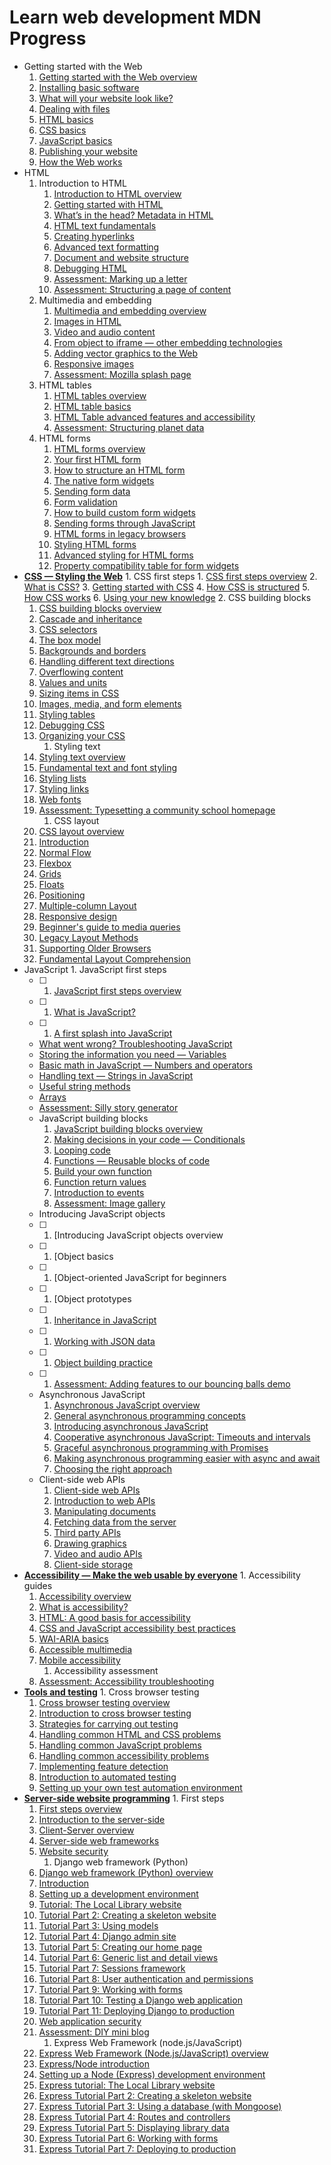 # Learn web development MDN Progress

* Getting started with the Web
  1. [Getting started with the Web overview](/en-US/docs/Learn/Getting_started_with_the_web)
  2. [Installing basic software](/en-US/docs/Learn/Getting_started_with_the_web/Installing_basic_software)
  3. [What will your website look like?](/en-US/docs/Learn/Getting_started_with_the_web/What_will_your_website_look_like)
  4. [Dealing with files](/en-US/docs/Learn/Getting_started_with_the_web/Dealing_with_files)
  5. [HTML basics](/en-US/docs/Learn/Getting_started_with_the_web/HTML_basics)
  6. [CSS basics](/en-US/docs/Learn/Getting_started_with_the_web/CSS_basics)
  7. [JavaScript basics](/en-US/docs/Learn/Getting_started_with_the_web/JavaScript_basics)
  8. [Publishing your website](/en-US/docs/Learn/Getting_started_with_the_web/Publishing_your_website)
  9. [How the Web works](/en-US/docs/Learn/Getting_started_with_the_web/How_the_Web_works)
* HTML
  1. Introduction to HTML
     1. [Introduction to HTML overview](/en-US/docs/Learn/HTML/Introduction_to_HTML)
     2. [Getting started with HTML](/en-US/docs/Learn/HTML/Introduction_to_HTML/Getting_started)
     3. [What’s in the head? Metadata in HTML](/en-US/docs/Learn/HTML/Introduction_to_HTML/The_head_metadata_in_HTML)
     4. [HTML text fundamentals](/en-US/docs/Learn/HTML/Introduction_to_HTML/HTML_text_fundamentals)
     5. [Creating hyperlinks](/en-US/docs/Learn/HTML/Introduction_to_HTML/Creating_hyperlinks)
     6. [Advanced text formatting](/en-US/docs/Learn/HTML/Introduction_to_HTML/Advanced_text_formatting)
     7. [Document and website structure](/en-US/docs/Learn/HTML/Introduction_to_HTML/Document_and_website_structure)
     8. [Debugging HTML](/en-US/docs/Learn/HTML/Introduction_to_HTML/Debugging_HTML)
     9. [Assessment: Marking up a letter](/en-US/docs/Learn/HTML/Introduction_to_HTML/Marking_up_a_letter)
     10. [Assessment: Structuring a page of content](/en-US/docs/Learn/HTML/Introduction_to_HTML/Structuring_a_page_of_content)
  2. Multimedia and embedding
     1. [Multimedia and embedding overview](/en-US/docs/Learn/HTML/Multimedia_and_embedding)
     2. [Images in HTML](/en-US/docs/Learn/HTML/Multimedia_and_embedding/Images_in_HTML)
     3. [Video and audio content](/en-US/docs/Learn/HTML/Multimedia_and_embedding/Video_and_audio_content)
     4. [From object to iframe — other embedding technologies](/en-US/docs/Learn/HTML/Multimedia_and_embedding/Other_embedding_technologies)
     5. [Adding vector graphics to the Web](/en-US/docs/Learn/HTML/Multimedia_and_embedding/Adding_vector_graphics_to_the_Web)
     6. [Responsive images](/en-US/docs/Learn/HTML/Multimedia_and_embedding/Responsive_images)
     7. [Assessment: Mozilla splash page](/en-US/docs/Learn/HTML/Multimedia_and_embedding/Mozilla_splash_page)
  3. HTML tables
     1. [HTML tables overview](/en-US/docs/Learn/HTML/Tables)
     2. [HTML table basics](/en-US/docs/Learn/HTML/Tables/Basics)
     3. [HTML Table advanced features and accessibility](/en-US/docs/Learn/HTML/Tables/Advanced)
     4. [Assessment: Structuring planet data](/en-US/docs/Learn/HTML/Tables/Structuring_planet_data)
  4. HTML forms
     1. [HTML forms overview](/en-US/docs/Learn/HTML/Forms)
     2. [Your first HTML form](/en-US/docs/Learn/HTML/Forms/Your_first_HTML_form)
     3. [How to structure an HTML form](/en-US/docs/Learn/HTML/Forms/How_to_structure_an_HTML_form)
     4. [The native form widgets](/en-US/docs/Learn/HTML/Forms/The_native_form_widgets)
     5. [Sending form data](/en-US/docs/Learn/HTML/Forms/Sending_and_retrieving_form_data)
     6. [Form validation](/en-US/docs/Learn/HTML/Forms/Form_validation)
     7. [How to build custom form widgets](/en-US/docs/Learn/HTML/Forms/How_to_build_custom_form_widgets)
     8. [Sending forms through JavaScript](/en-US/docs/Learn/HTML/Forms/Sending_forms_through_JavaScript)
     9. [HTML forms in legacy browsers](/en-US/docs/Learn/HTML/Forms/HTML_forms_in_legacy_browsers)
     10. [Styling HTML forms](/en-US/docs/Learn/HTML/Forms/Styling_HTML_forms)
     11. [Advanced styling for HTML forms](/en-US/docs/Learn/HTML/Forms/Advanced_styling_for_HTML_forms)
     12. [Property compatibility table for form widgets](/en-US/docs/Learn/HTML/Forms/Property_compatibility_table_for_form_widgets)
* [**CSS — Styling the Web**](/en-US/docs/Learn/CSS) 1. CSS first steps 1. [CSS first steps overview](/en-US/docs/Learn/CSS/First_steps) 2. [What is CSS?](/en-US/docs/Learn/CSS/First_steps/What_is_CSS) 3. [Getting started with CSS](/en-US/docs/Learn/CSS/First_steps/Getting_started) 4. [How CSS is structured](/en-US/docs/Learn/CSS/First_steps/How_CSS_is_structured) 5. [How CSS works](/en-US/docs/Learn/CSS/First_steps/How_CSS_works) 6. [Using your new knowledge](/en-US/docs/Learn/CSS/First_steps/Using_your_new_knowledge) 2. CSS building blocks
  1. [CSS building blocks overview](/en-US/docs/Learn/CSS/Building_blocks)
  2. [Cascade and inheritance](/en-US/docs/Learn/CSS/Building_blocks/Cascade_and_inheritance)
  3. [CSS selectors](/en-US/docs/Learn/CSS/Building_blocks/Selectors)
  4. [The box model](/en-US/docs/Learn/CSS/Building_blocks/The_box_model)
  5. [Backgrounds and borders](/en-US/docs/Learn/CSS/Building_blocks/Backgrounds_and_borders)
  6. [Handling different text directions](/en-US/docs/Learn/CSS/Building_blocks/Handling_different_text_directions)
  7. [Overflowing content](/en-US/docs/Learn/CSS/Building_blocks/Overflowing_content)
  8. [Values and units](/en-US/docs/Learn/CSS/Building_blocks/Values_and_units)
  9. [Sizing items in CSS](/en-US/docs/Learn/CSS/Building_blocks/Sizing_items_in_CSS)
  10. [Images, media, and form elements](/en-US/docs/Learn/CSS/Building_blocks/Images_media_form_elements)
  11. [Styling tables](/en-US/docs/Learn/CSS/Building_blocks/Styling_tables)
  12. [Debugging CSS](/en-US/docs/Learn/CSS/Building_blocks/Debugging_CSS)
  13. [Organizing your CSS](/en-US/docs/Learn/CSS/Building_blocks/Organizing)
      1. Styling text
  14. [Styling text overview](/en-US/docs/Learn/CSS/Styling_text)
  15. [Fundamental text and font styling](/en-US/docs/Learn/CSS/Styling_text/Fundamentals)
  16. [Styling lists](/en-US/docs/Learn/CSS/Styling_text/Styling_lists)
  17. [Styling links](/en-US/docs/Learn/CSS/Styling_text/Styling_links)
  18. [Web fonts](/en-US/docs/Learn/CSS/Styling_text/Web_fonts)
  19. [Assessment: Typesetting a community school homepage](/en-US/docs/Learn/CSS/Styling_text/Typesetting_a_homepage)
      1. CSS layout
  20. [CSS layout overview](/en-US/docs/Learn/CSS/CSS_layout)
  21. [Introduction](/en-US/docs/Learn/CSS/CSS_layout/Introduction)
  22. [Normal Flow](/en-US/docs/Learn/CSS/CSS_layout/Normal_Flow)
  23. [Flexbox](/en-US/docs/Learn/CSS/CSS_layout/Flexbox)
  24. [Grids](/en-US/docs/Learn/CSS/CSS_layout/Grids)
  25. [Floats](/en-US/docs/Learn/CSS/CSS_layout/Floats)
  26. [Positioning](/en-US/docs/Learn/CSS/CSS_layout/Positioning)
  27. [Multiple-column Layout](/en-US/docs/Learn/CSS/CSS_layout/Multiple-column_Layout)
  28. [Responsive design](/en-US/docs/Learn/CSS/CSS_layout/Responsive_Design)
  29. [Beginner's guide to media queries](/en-US/docs/Learn/CSS/CSS_layout/Media_queries)
  30. [Legacy Layout Methods](/en-US/docs/Learn/CSS/CSS_layout/Legacy_Layout_Methods)
  31. [Supporting Older Browsers](/en-US/docs/Learn/CSS/CSS_layout/Supporting_Older_Browsers)
  32. [Fundamental Layout Comprehension](/en-US/docs/Learn/CSS/CSS_layout/Fundamental_Layout_Comprehension)
* JavaScript 1. JavaScript first steps
  * [ ] 1. [JavaScript first steps overview](/en-US/docs/Learn/JavaScript/First_steps)
  * [ ] 1. [What is JavaScript?](/en-US/docs/Learn/JavaScript/First_steps/What_is_JavaScript)
  * [ ] 1. [A first splash into JavaScript](/en-US/docs/Learn/JavaScript/First_steps/A_first_splash)
  * [What went wrong? Troubleshooting JavaScript](/en-US/docs/Learn/JavaScript/First_steps/What_went_wrong)
  * [Storing the information you need — Variables](/en-US/docs/Learn/JavaScript/First_steps/Variables)
  * [Basic math in JavaScript — Numbers and operators](/en-US/docs/Learn/JavaScript/First_steps/Math)
  * [Handling text — Strings in JavaScript](/en-US/docs/Learn/JavaScript/First_steps/Strings)
  * [Useful string methods](/en-US/docs/Learn/JavaScript/First_steps/Useful_string_methods)
  * [Arrays](/en-US/docs/Learn/JavaScript/First_steps/Arrays)
  * [Assessment: Silly story generator](/en-US/docs/Learn/JavaScript/First_steps/Silly_story_generator)
  * JavaScript building blocks
    1. [JavaScript building blocks overview](/en-US/docs/Learn/JavaScript/Building_blocks)
    2. [Making decisions in your code — Conditionals](/en-US/docs/Learn/JavaScript/Building_blocks/conditionals)
    3. [Looping code](/en-US/docs/Learn/JavaScript/Building_blocks/Looping_code)
    4. [Functions — Reusable blocks of code](/en-US/docs/Learn/JavaScript/Building_blocks/Functions)
    5. [Build your own function](/en-US/docs/Learn/JavaScript/Building_blocks/Build_your_own_function)
    6. [Function return values](/en-US/docs/Learn/JavaScript/Building_blocks/Return_values)
    7. [Introduction to events](/en-US/docs/Learn/JavaScript/Building_blocks/Events)
    8. [Assessment: Image gallery](/en-US/docs/Learn/JavaScript/Building_blocks/Image_gallery)
  * Introducing JavaScript objects
  * [ ] 1. \[Introducing JavaScript objects overview
  * [ ] 1. \[Object basics
  * [ ] 1. \[Object-oriented JavaScript for beginners
  * [ ] 1. \[Object prototypes
  * [ ] 1. [Inheritance in JavaScript](/en-US/docs/Learn/JavaScript/Objects/Inheritance)
  * [ ] 1. [Working with JSON data](/en-US/docs/Learn/JavaScript/Objects/JSON)
  * [ ] 1. [Object building practice](/en-US/docs/Learn/JavaScript/Objects/Object_building_practice)
  * [ ] 1. [Assessment: Adding features to our bouncing balls demo](/en-US/docs/Learn/JavaScript/Objects/Adding_bouncing_balls_features)
  * Asynchronous JavaScript
    1. [Asynchronous JavaScript overview](/en-US/docs/Learn/JavaScript/Asynchronous)
    2. [General asynchronous programming concepts](/en-US/docs/Learn/JavaScript/Asynchronous/Concepts)
    3. [Introducing asynchronous JavaScript](/en-US/docs/Learn/JavaScript/Asynchronous/Introducing)
    4. [Cooperative asynchronous Java​Script: Timeouts and intervals](/en-US/docs/Learn/JavaScript/Asynchronous/Timeouts_and_intervals)
    5. [Graceful asynchronous programming with Promises](/en-US/docs/Learn/JavaScript/Asynchronous/Promises)
    6. [Making asynchronous programming easier with async and await](/en-US/docs/Learn/JavaScript/Asynchronous/Async_await)
    7. [Choosing the right approach](/en-US/docs/Learn/JavaScript/Asynchronous/Choosing_the_right_approach)
  * Client-side web APIs
    1. [Client-side web APIs](/en-US/docs/Learn/JavaScript/Client-side_web_APIs)
    2. [Introduction to web APIs](/en-US/docs/Learn/JavaScript/Client-side_web_APIs/Introduction)
    3. [Manipulating documents](/en-US/docs/Learn/JavaScript/Client-side_web_APIs/Manipulating_documents)
    4. [Fetching data from the server](/en-US/docs/Learn/JavaScript/Client-side_web_APIs/Fetching_data)
    5. [Third party APIs](/en-US/docs/Learn/JavaScript/Client-side_web_APIs/Third_party_APIs)
    6. [Drawing graphics](/en-US/docs/Learn/JavaScript/Client-side_web_APIs/Drawing_graphics)
    7. [Video and audio APIs](/en-US/docs/Learn/JavaScript/Client-side_web_APIs/Video_and_audio_APIs)
    8. [Client-side storage](/en-US/docs/Learn/JavaScript/Client-side_web_APIs/Client-side_storage)
* [**Accessibility — Make the web usable by everyone**](/en-US/docs/Learn/Accessibility) 1. Accessibility guides
  1. [Accessibility overview](/en-US/docs/Learn/Accessibility)
  2. [What is accessibility?](/en-US/docs/Learn/Accessibility/What_is_accessibility)
  3. [HTML: A good basis for accessibility](/en-US/docs/Learn/Accessibility/HTML)
  4. [CSS and JavaScript accessibility best practices](/en-US/docs/Learn/Accessibility/CSS_and_JavaScript)
  5. [WAI-ARIA basics](/en-US/docs/Learn/Accessibility/WAI-ARIA_basics)
  6. [Accessible multimedia](/en-US/docs/Learn/Accessibility/Multimedia)
  7. [Mobile accessibility](/en-US/docs/Learn/Accessibility/Mobile)
     1. Accessibility assessment
  8. [Assessment: Accessibility troubleshooting](/en-US/docs/Learn/Accessibility/Accessibility_troubleshooting)
* [**Tools and testing**](/en-US/docs/Learn/Tools_and_testing) 1. Cross browser testing
  1. [Cross browser testing overview](/en-US/docs/Learn/Tools_and_testing/Cross_browser_testing)
  2. [Introduction to cross browser testing](/en-US/docs/Learn/Tools_and_testing/Cross_browser_testing/Introduction)
  3. [Strategies for carrying out testing](/en-US/docs/Learn/Tools_and_testing/Cross_browser_testing/Testing_strategies)
  4. [Handling common HTML and CSS problems](/en-US/docs/Learn/Tools_and_testing/Cross_browser_testing/HTML_and_CSS)
  5. [Handling common JavaScript problems](/en-US/docs/Learn/Tools_and_testing/Cross_browser_testing/JavaScript)
  6. [Handling common accessibility problems](/en-US/docs/Learn/Tools_and_testing/Cross_browser_testing/Accessibility)
  7. [Implementing feature detection](/en-US/docs/Learn/Tools_and_testing/Cross_browser_testing/Feature_detection)
  8. [Introduction to automated testing](/en-US/docs/Learn/Tools_and_testing/Cross_browser_testing/Automated_testing)
  9. [Setting up your own test automation environment](/en-US/docs/Learn/Tools_and_testing/Cross_browser_testing/Your_own_automation_environment)
* [**Server-side website programming**](/en-US/docs/Learn/Server-side) 1. First steps
  1. [First steps overview](/en-US/docs/Learn/Server-side/First_steps)
  2. [Introduction to the server-side](/en-US/docs/Learn/Server-side/First_steps/Introduction)
  3. [Client-Server overview](/en-US/docs/Learn/Server-side/First_steps/Client-Server_overview)
  4. [Server-side web frameworks](/en-US/docs/Learn/Server-side/First_steps/Web_frameworks)
  5. [Website security](/en-US/docs/Learn/Server-side/First_steps/Website_security)
     1. Django web framework \(Python\)
  6. [Django web framework \(Python\) overview](/en-US/docs/Learn/Server-side/Django)
  7. [Introduction](/en-US/docs/Learn/Server-side/Django/Introduction)
  8. [Setting up a development environment](/en-US/docs/Learn/Server-side/Django/development_environment)
  9. [Tutorial: The Local Library website](/en-US/docs/Learn/Server-side/Django/Tutorial_local_library_website)
  10. [Tutorial Part 2: Creating a skeleton website](/en-US/docs/Learn/Server-side/Django/skeleton_website)
  11. [Tutorial Part 3: Using models](/en-US/docs/Learn/Server-side/Django/Models)
  12. [Tutorial Part 4: Django admin site](/en-US/docs/Learn/Server-side/Django/Admin_site)
  13. [Tutorial Part 5: Creating our home page](/en-US/docs/Learn/Server-side/Django/Home_page)
  14. [Tutorial Part 6: Generic list and detail views](/en-US/docs/Learn/Server-side/Django/Generic_views)
  15. [Tutorial Part 7: Sessions framework](/en-US/docs/Learn/Server-side/Django/Sessions)
  16. [Tutorial Part 8: User authentication and permissions](/en-US/docs/Learn/Server-side/Django/Authentication)
  17. [Tutorial Part 9: Working with forms](/en-US/docs/Learn/Server-side/Django/Forms)
  18. [Tutorial Part 10: Testing a Django web application](/en-US/docs/Learn/Server-side/Django/Testing)
  19. [Tutorial Part 11: Deploying Django to production](/en-US/docs/Learn/Server-side/Django/Deployment)
  20. [Web application security](/en-US/docs/Learn/Server-side/Django/web_application_security)
  21. [Assessment: DIY mini blog](/en-US/docs/Learn/Server-side/Django/django_assessment_blog)
      1. Express Web Framework \(node.js/JavaScript\)
  22. [Express Web Framework \(Node.js/JavaScript\) overview](/en-US/docs/Learn/Server-side/Express_Nodejs)
  23. [Express/Node introduction](/en-US/docs/Learn/Server-side/Express_Nodejs/Introduction)
  24. [Setting up a Node \(Express\) development environment](/en-US/docs/Learn/Server-side/Express_Nodejs/development_environment)
  25. [Express tutorial: The Local Library website](/en-US/docs/Learn/Server-side/Express_Nodejs/Tutorial_local_library_website)
  26. [Express Tutorial Part 2: Creating a skeleton website](/en-US/docs/Learn/Server-side/Express_Nodejs/skeleton_website)
  27. [Express Tutorial Part 3: Using a database \(with Mongoose\)](/en-US/docs/Learn/Server-side/Express_Nodejs/mongoose)
  28. [Express Tutorial Part 4: Routes and controllers](/en-US/docs/Learn/Server-side/Express_Nodejs/routes)
  29. [Express Tutorial Part 5: Displaying library data](/en-US/docs/Learn/Server-side/Express_Nodejs/Displaying_data)
  30. [Express Tutorial Part 6: Working with forms](/en-US/docs/Learn/Server-side/Express_Nodejs/forms)
  31. [Express Tutorial Part 7: Deploying to production](/en-US/docs/Learn/Server-side/Express_Nodejs/deployment)

